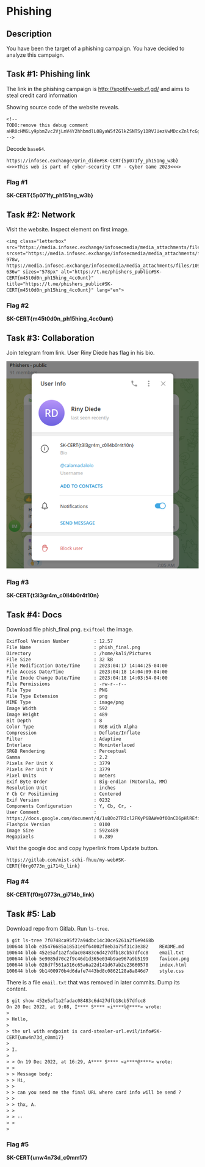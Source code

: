 # Phishing
## Description
You have been the target of a phishing campaign. You have decided to analyze this campaign.

## Task #1: Phishing link
The link in the phishing campaign is http://spotify-web.rf.gd/ and aims to steal credit card information

Showing source code of the website reveals.

```
<!--
TODO:remove this debug comment aHR0cHM6Ly9pbmZvc2VjLmV4Y2hhbmdlL0ByaW5fZGlkZSNTSy1DRVJUezVwMDcxZnlfcGgxNTFuZ193M2J9ICAgIDw+Pj5UaGlzIHdlYiBpcyBwYXJ0IG9mIGN5YmVyLXNlY3VyaXR5IENURiAtIEN5YmVyIEdhbWUgMjAyMzw8PD4K
-->
```

Decode `base64`.

```
https://infosec.exchange/@rin_dide#SK-CERT{5p071fy_ph151ng_w3b}    <>>>This web is part of cyber-security CTF - Cyber Game 2023<<<>
```

### Flag #1
**SK-CERT{5p071fy_ph151ng_w3b}**

## Task #2: Network
Visit the website. Inspect element on first image.

```
<img class="letterbox" src="https://media.infosec.exchange/infosecmedia/media_attachments/files/109/938/041/090/403/543/small/6aa950be48567f2c.jpg" srcset="https://media.infosec.exchange/infosecmedia/media_attachments/files/109/938/041/090/403/543/original/6aa950be48567f2c.jpg 978w, https://media.infosec.exchange/infosecmedia/media_attachments/files/109/938/041/090/403/543/small/6aa950be48567f2c.jpg 636w" sizes="578px" alt="https://t.me/phishers_public#SK-CERT{m45t0d0n_ph15hing_4cc0unt}" title="https://t.me/phishers_public#SK-CERT{m45t0d0n_ph15hing_4cc0unt}" lang="en">
```

### Flag #2
**SK-CERT{m45t0d0n_ph15hing_4cc0unt}**

## Task #3: Collaboration
Join telegram from link. User Riny Diede has flag in his bio.

![solve](./flag_3.PNG)

### Flag #3
**SK-CERT{t3l3gr4m_c0ll4b0r4t10n}**

## Task #4: Docs
Download file phish_final.png. `Exiftool` the image.

```
ExifTool Version Number         : 12.57
File Name                       : phish_final.png
Directory                       : /home/kali/Pictures
File Size                       : 32 kB
File Modification Date/Time     : 2023:04:17 14:44:25-04:00
File Access Date/Time           : 2023:04:18 14:04:09-04:00
File Inode Change Date/Time     : 2023:04:18 14:03:54-04:00
File Permissions                : -rw-r--r--
File Type                       : PNG
File Type Extension             : png
MIME Type                       : image/png
Image Width                     : 592
Image Height                    : 489
Bit Depth                       : 8
Color Type                      : RGB with Alpha
Compression                     : Deflate/Inflate
Filter                          : Adaptive
Interlace                       : Noninterlaced
SRGB Rendering                  : Perceptual
Gamma                           : 2.2
Pixels Per Unit X               : 3779
Pixels Per Unit Y               : 3779
Pixel Units                     : meters
Exif Byte Order                 : Big-endian (Motorola, MM)
Resolution Unit                 : inches
Y Cb Cr Positioning             : Centered
Exif Version                    : 0232
Components Configuration        : Y, Cb, Cr, -
User Comment                    : https://docs.google.com/document/d/1u80o2TRIcl2FKyP6BAWe0f0OnCD6pHlREfi3p_T8yAw
Flashpix Version                : 0100
Image Size                      : 592x489
Megapixels                      : 0.289
```

Visit the google doc and copy hyperlink from Update button.

```
https://gitlab.com/mist-schi-fhuu/my-web#SK-CERT{f0rg0773n_gi714b_link}
```

### Flag #4
**SK-CERT{f0rg0773n_gi714b_link}**

## Task #5: Lab
Download repo from Gitlab. Run `ls-tree`.

```
$ git ls-tree 7f0748ca95f27a94dbc14c30ce5261a2f6e9468b
100644 blob e35476685a18531e0f64002f8eb3a75f31c3e382    README.md
100644 blob 452e5af1a2fadac08483c6d427dfb18cb57dfcc8    email.txt
100644 blob 5e9085d70c2f9c46d1d365e034b9ae967a9b5199    favicon.png
100644 blob 028d7f561a316c65a6a22d141d67ab2e23660578    index.html
100644 blob 9b1400970b4d6dafe7443bd8c0862128a8a846d7    style.css
```

There is a file `email.txt` that was removed in later commits. Dump its content.

```
$ git show 452e5af1a2fadac08483c6d427dfb18cb57dfcc8
On 20 Dec 2022, at 9:08, I**** S**** <i****l@****> wrote:
>
> Hello,
>
> the url with endpoint is card-stealer-url.evil/info#SK-CERT{unw4n73d_c0mm17}
>
> I.
>
> > On 19 Dec 2022, at 16:29, A**** S**** <a****@****> wrote:
> >
> > Message body:
> > Hi,
> > 
> > can you send me the final URL where card info will be send ?
> >
> > thx, A.
> >
> > --
> > 
>
```

### Flag #5
**SK-CERT{unw4n73d_c0mm17}**